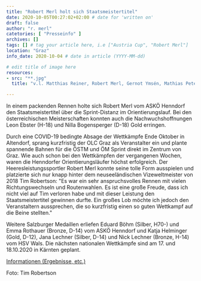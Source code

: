 ```yaml
---
title: "Robert Merl holt sich Staatsmeistertitel"
date: 2020-10-05T00:27:02+02:00 # date for 'written on'
draft: false
author: "r. merl"
catetories: [ "Presseinfo" ]
archives: []
tags: [] # tag your article here, i.e ["Austria Cup", "Robert Merl"]
location: "Graz"
info_date: 2020-10-04 # date in article (YYYY-MM-dd)

# edit title of image here
resources:
- src: "**.jpg"
  title: "v.l. Matthias Reiner, Robert Merl, Gernot Ymsén, Mathias Peter"

---
```


In einem packenden Rennen holte sich Robert Merl vom ASKÖ Henndorf den Staatsmeistertitel über die Sprint-Distanz im Orientierungslauf. Bei den österreichischen Meisterschaften konnten auch die Nachwuchshoffnungen Leon Ebster (H-18) und Nilla Bogensperger (D-18) Gold erringen.

<!--more-->

Durch eine COVID-19 bedingte Absage der Wettkämpfe Ende Oktober in Altendorf, sprang kurzfristig der OLC Graz als Veranstalter ein und plante spannende Bahnen für die ÖSTM und ÖM Sprint direkt im Zentrum von Graz. Wie auch schon bei den Wettkämpfen der vergangenen Wochen, waren die Henndorfer Orientierungsläufer höchst erfolgreich. Der Heeresleistungssportler Robert Merl konnte seine tolle Form ausspielen und platzierte sich nur knapp hinter dem neuseeländischen Vizeweltmeister von 2018 Tim Robertson: "Es war ein sehr anspruchsvolles Rennen mit vielen Richtungswechseln und Routenwahlen. Es ist eine große Freude, dass ich nicht viel auf Tim verloren habe und mit dieser Leistung den Staatsmeistertitel gewinnen durfte. Ein großes Lob möchte ich jedoch den Veranstaltern aussprechen, die so kurzfristig einen so guten Wettkampf auf die Beine stellten."

Weitere Salzburger Medaillen erliefen Eduard Böhm (Silber, H70-) und Emma Rothauer (Bronze, D-14) vom ASKÖ Henndorf und Katja Helminger (Gold, D-12), Jana Lechner (Silber, D-14) und Nick Lechner (Bronze, H-14) vom HSV Wals. Die nächsten nationalen Wettkämpfe sind am 17. und 18.10.2020 in Kärnten geplant.

[Informationen (Ergebnisse, etc.)](https://www.oefol.at/anne/?p=1&q=3&id=3120)

Foto: Tim Robertson